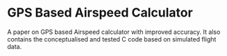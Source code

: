 # GPS Based Airspeed Calculator
A paper on GPS based Airspeed calculator with improved accuracy. It also contains the conceptualised and tested C code based on simulated flight data. 
